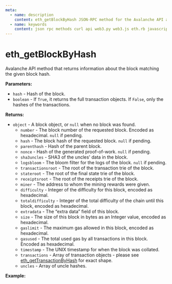 ```yaml
---
meta:
  - name: description
    content: eth_getBlockByHash JSON-RPC method for the Avalanche API available with examples in web3.js, web3.py, eth.rb, and cURL.
  - name: keywords
    content: json rpc methods curl api web3.py web3.js eth.rb javascript python ruby Avalanche
---
```


# eth_getBlockByHash

Avalanche API method that returns information about the block matching the given block hash.

**Parameters:**

- `hash` - Hash of the block.
- `boolean` - If `True`, it returns the full transaction objects. If `False`, only the hashes of the transactions.

**Returns:**

- `object` - A block object, or `null` when no block was found.
  - `number` - The block number of the requested block. Encoded as hexadecimal. `null` if pending.
  - `hash` - The block hash of the requested block. `null` if pending.
  - `parenthash` - Hash of the parent block.
  - `nonce` - Hash of the generated proof-of-work. `null` if pending.
  - `sha3uncles` - SHA3 of the uncles' data in the block.
  - `logsbloom` - The bloom filter for the logs of the block. `null` if pending.
  - `transactionsroot` - The root of the transaction trie of the block.
  - `stateroot` - The root of the final state trie of the block.
  - `receiptsroot` - The root of the receipts trie of the block.
  - `miner` - The address to whom the mining rewards were given.
  - `difficulty` - Integer of the difficulty for this block, encoded as hexadecimal.
  - `totaldifficulty` - Integer of the total difficulty of the chain until this block, encoded as hexadecimal.
  - `extradata` - The “extra data” field of this block.
  - `size` - The size of this block in bytes as an Integer value, encoded as hexadecimal.
  - `gaslimit` - The maximum gas allowed in this block, encoded as hexadecimal.
  - `gasused` - The total used gas by all transactions in this block. Encoded as hexadecimal.
  - `timestamp` - The UNIX timestamp for when the block was collated.
  - `transactions` - Array of transaction objects - please see [eth_getTransactionByHash](/api/avalanche/eth_gettransactionbyhash) for exact shape.
  - `uncles` - Array of uncle hashes.

**Example:**

<CodeSwitcher :languages="{js:'web3.js', py:'web3.py', rb:'eth.rb', cr:'cURL'}">
<template v-slot:js>

```js
const Web3 = require("web3");
const node_url = "CHAINSTACK_NODE_URL";
const web3 = new Web3(node_url);
web3.eth.getBlock(
  "0x92de94e34e42b670bdd933dd8a01960a0df9123ceb9d0a50208766965899caba",
  "False",
  (err, block) => {
    console.log(block);
  }
);
```

</template>
<template v-slot:py>

```py
# Avalanche is a Proof of Authority (POA) chain. Web3.py requires the use of the POA compatibility middleware.
from web3 import Web3
from web3.middleware import geth_poa_middleware

node_url = "CHAINSTACK_NODE_URL"
web3 = Web3(Web3.HTTPProvider(node_url))

# inject the poa compatibility middleware to the innermost layer
web3.middleware_onion.inject(geth_poa_middleware, layer=0)

print(web3.eth.get_block("0x92de94e34e42b670bdd933dd8a01960a0df9123ceb9d0a50208766965899caba", False))
```

</template>
<template v-slot:rb>

```rb
require "eth"
client = Eth::Client.create "CHAINSTACK_NODE_URL"
response = client.eth_get_block_by_hash("0x92de94e34e42b670bdd933dd8a01960a0df9123ceb9d0a50208766965899caba",false)
puts response["result"]
```

</template>
<template v-slot:cr>

```sh
curl -X POST "CHAINSTACK_NODE_URL" \
  -H "Content-Type: application/json" \
  --data '{"method":"eth_getBlockByHash","params":["0x92de94e34e42b670bdd933dd8a01960a0df9123ceb9d0a50208766965899caba",false],"id":1,"jsonrpc":"2.0"}'
```

</template>
</CodeSwitcher>
